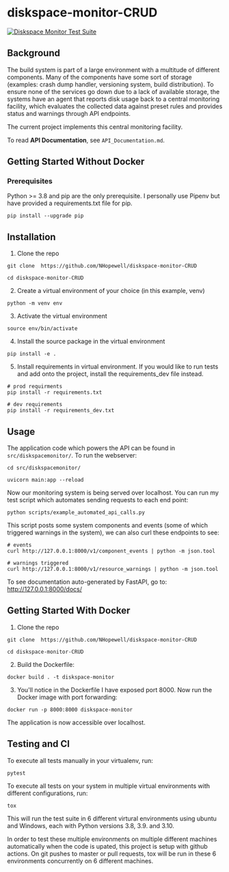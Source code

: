 # diskspace-monitor-CRUD

[![Diskspace Monitor Test Suite](https://github.com/NHopewell/diskspace-monitor-CRUD/actions/workflows/tests.yml/badge.svg)](https://github.com/NHopewell/diskspace-monitor-CRUD/actions/workflows/tests.yml)

## Background

The build system is part of a large environment with a multitude of different components. Many of the components have some sort of storage (examples: crash dump handler, versioning system, build distribution). To ensure none of the services go down due to a lack of available storage, the systems have an agent that reports disk usage back to a central monitoring facility, which evaluates the collected data against preset rules and provides status and warnings through API endpoints.

The current project implements this central monitoring facility.

To read **API Documentation**, see `API_Documentation.md`.

## Getting Started Without Docker

### Prerequisites

Python >= 3.8 and pip are the only prerequisite. I personally use Pipenv but have provided a requirements.txt file for pip.

```
pip install --upgrade pip
```

## Installation

1. Clone the repo

```
git clone  https://github.com/NHopewell/diskspace-monitor-CRUD

cd diskspace-monitor-CRUD
```

2. Create a virtual environment of your choice (in this example, venv)

```
python -m venv env
```

3. Activate the virtual environment

```
source env/bin/activate
```

4. Install the source package in the virtual environment

```
pip install -e .
```

5. Install requirements in virtual environment. If you would like to
   run tests and add onto the project, install the requirements_dev file instead.

```
# prod requirments
pip install -r requirements.txt

# dev requirements
pip install -r requirements_dev.txt
```

## Usage

The application code which powers the API can be found in `src/diskspacemonitor/`. To run the webserver:

```
cd src/diskspacemonitor/

uvicorn main:app --reload
```

Now our monitoring system is being served over localhost. You can run my test script which automates sending requests to each end point:

```
python scripts/example_automated_api_calls.py
```

This script posts some system components and events (some of which triggered warnings in the system), we can also curl these endpoints to see:

```
# events
curl http://127.0.0.1:8000/v1/component_events | python -m json.tool

# warnings triggered
curl http://127.0.0.1:8000/v1/resource_warnings | python -m json.tool
```

To see documentation auto-generated by FastAPI, go to: http://127.0.0.1:8000/docs/

## Getting Started With Docker

1. Clone the repo

```
git clone  https://github.com/NHopewell/diskspace-monitor-CRUD

cd diskspace-monitor-CRUD
```

2. Build the Dockerfile:

```
docker build . -t diskspace-monitor
```

3. You'll notice in the Dockerfile I have exposed port 8000. Now run the Docker image with port forwarding:

```
docker run -p 8000:8000 diskspace-monitor
```

The application is now accessible over localhost.

## Testing and CI

To execute all tests manually in your virtualenv, run:

```
pytest
```

To execute all tests on your system in multiple virtual environments with different configurations, run:

```
tox
```

This will run the test suite in 6 different virtural environments using ubuntu and Windows, each with Python versions 3.8, 3.9. and 3.10.

In order to test these multiple environments on multiple different machines automatically when the code is upated, this project is setup with github actions. On git pushes to master or pull requests, tox will be run in these 6 environments concurrently on 6 different machines.
